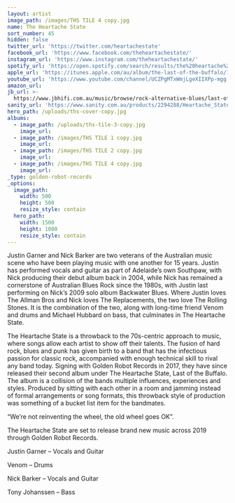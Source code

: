 ```yaml
---
layout: artist
image_path: /images/THS TILE 4 copy.jpg
name: The Heartache State
sort_number: 45
hidden: false
twitter_url: 'https://twitter.com/heartachestate'
facebook_url: 'https://www.facebook.com/theheartachestate/'
instagram_url: 'https://www.instagram.com/theheartachestate/'
spotify_url: 'https://open.spotify.com/search/results/the%20heartache%20state'
apple_url: 'https://itunes.apple.com/au/album/the-last-of-the-buffalo/1316941691'
youtube_url: 'https://www.youtube.com/channel/UCZPgMTxWmjLgeXIIXPp-mgg'
amazon_url:
jb_url: >-
  https://www.jbhifi.com.au/music/browse/rock-alternative-blues/last-of-the-buffalo/471872/
sanity_url: 'https://www.sanity.com.au/products/2294288/Heartache_State_-_Heartache_State'
hero_path: /uploads/ths-cover-copy.jpg
albums:
  - image_path: /uploads/ths-tile-3-copy.jpg
    image_url:
  - image_path: /images/THS TILE 1 copy.jpg
    image_url:
  - image_path: /images/THS TILE 2 copy.jpg
    image_url:
  - image_path: /images/THS TILE 4 copy.jpg
    image_url:
_type: golden-robot-records
_options:
  image_path:
    width: 500
    height: 500
    resize_style: contain
  hero_path:
    width: 1500
    height: 1000
    resize_style: contain
---
```


Justin Garner and Nick Barker are two veterans of the Australian music scene who have been playing music with one another for 15 years. Justin has performed vocals and guitar as part of Adelaide’s own Southpaw, with Nick producing their debut album back in 2004, while Nick has remained a cornerstone of Australian Blues Rock since the 1980s, with Justin last performing on Nick’s 2009 solo album Backwater Blues. Where Justin loves The Allman Bros and Nick loves The Replacements, the two love The Rolling Stones. It is the combination of the two, along with long-time friend Venom and drums and Michael Hubbard on bass, that culminates in The Heartache State.

The Heartache State is a throwback to the 70s-centric approach to music, where songs allow each artist to show off their talents. The fusion of hard rock, blues and punk has given birth to a band that has the infectious passion for classic rock, accompanied with enough technical skill to rival any band today. Signing with Golden Robot Records in 2017, they have since released their second album under The Heartache State, Last of the Buffalo. The album is a collision of the bands multiple influences, experiences and styles. Produced by sitting with each other in a room and jamming instead of formal arrangements or song formats, this throwback style of production was something of a bucket list item for the bandmates.

“We’re not reinventing the wheel, the old wheel goes OK”.

The Heartache State are set to release brand new music across 2019 through Golden Robot Records. 

Justin Garner – Vocals and Guitar

Venom – Drums

Nick Barker – Vocals and Guitar

Tony Johanssen – Bass